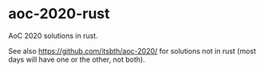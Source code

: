 # aoc-2020-rust

AoC 2020 solutions in rust.

See also https://github.com/itsbth/aoc-2020/ for solutions not in rust (most days will have one or the other, not both).
